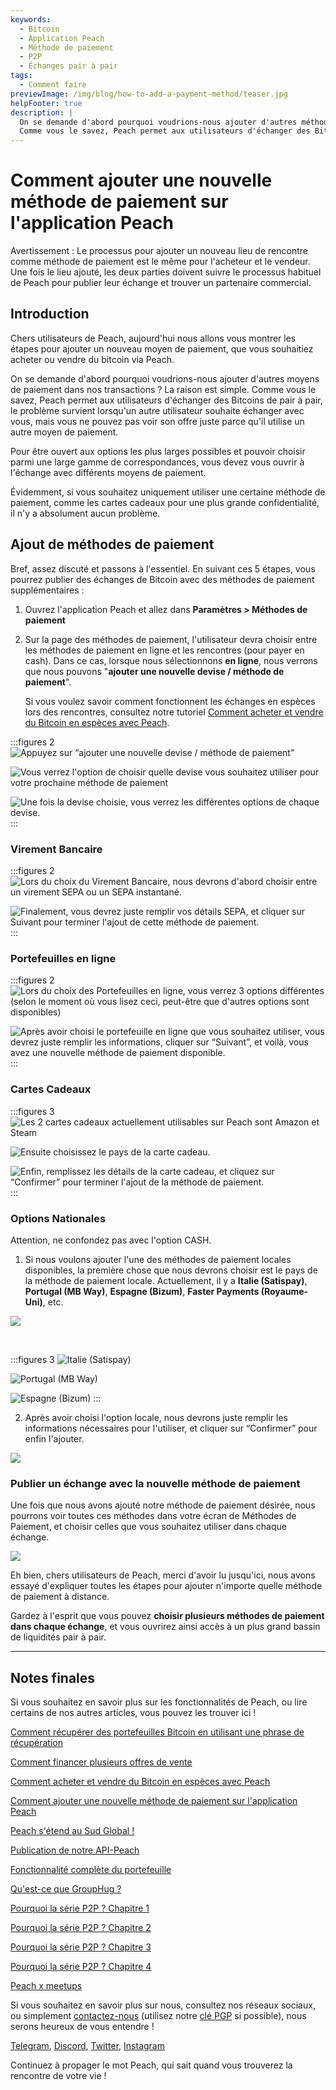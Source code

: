 ```yaml
---
keywords:
  - Bitcoin
  - Application Peach
  - Méthode de paiement
  - P2P
  - Échanges pair à pair
tags:
  - Comment faire
previewImage: /img/blog/how-to-add-a-payment-method/teaser.jpg
helpFooter: true
description: |
  On se demande d'abord pourquoi voudrions-nous ajouter d'autres méthodes de paiement dans nos transactions ? La raison est simple.
  Comme vous le savez, Peach permet aux utilisateurs d'échanger des Bitcoins de pair à pair, le problème survient lorsqu'un autre utilisateur souhaite échanger avec vous, mais vous ne pouvez pas voir son offre juste parce qu'il utilise une autre méthode de paiement. Pour être ouvert aux options les plus larges possibles et pouvoir choisir parmi une large gamme de correspondances, vous devez vous ouvrir à l'échange avec différentes méthodes de paiement.
---
```


# Comment ajouter une nouvelle méthode de paiement sur l'application Peach

Avertissement : Le processus pour ajouter un nouveau lieu de rencontre comme méthode de paiement est le même pour l'acheteur et le vendeur.
Une fois le lieu ajouté, les deux parties doivent suivre le processus habituel de Peach pour publier leur échange et trouver un partenaire commercial.

## Introduction

Chers utilisateurs de Peach, aujourd'hui nous allons vous montrer les étapes pour ajouter un nouveau moyen de paiement, que vous souhaitiez acheter ou vendre du bitcoin via Peach.

On se demande d'abord pourquoi voudrions-nous ajouter d'autres moyens de paiement dans nos transactions ? La raison est simple.
Comme vous le savez, Peach permet aux utilisateurs d'échanger des Bitcoins de pair à pair, le problème survient lorsqu'un autre utilisateur souhaite échanger avec vous, mais vous ne pouvez pas voir son offre juste parce qu'il utilise un autre moyen de paiement.

Pour être ouvert aux options les plus larges possibles et pouvoir choisir parmi une large gamme de correspondances, vous devez vous ouvrir à l'échange avec différents moyens de paiement.

Évidemment, si vous souhaitez uniquement utiliser une certaine méthode de paiement, comme les cartes cadeaux pour une plus grande confidentialité, il n'y a absolument aucun problème.

## Ajout de méthodes de paiement

Bref, assez discuté et passons à l'essentiel. En suivant ces 5 étapes, vous pourrez publier des échanges de Bitcoin avec des méthodes de paiement supplémentaires :

1. Ouvrez l'application Peach et allez dans **Paramètres > Méthodes de paiement**

2. Sur la page des méthodes de paiement, l'utilisateur devra choisir entre les méthodes de paiement en ligne et les rencontres (pour payer en cash).
   Dans ce cas, lorsque nous sélectionnons **en ligne**, nous verrons que nous pouvons "**ajouter une nouvelle devise / méthode de paiement**".

   Si vous voulez savoir comment fonctionnent les échanges en espèces lors des rencontres, consultez notre tutoriel [Comment acheter et vendre du Bitcoin en espèces avec Peach](/blog/how-to-buy-and-sell-bitcoin-with-cash-using-peach/).

:::figures 2
![Appuyez sur “ajouter une nouvelle devise / méthode de paiement”](/img/blog/how-to-add-a-payment-method/add-1.png)

![Vous verrez l'option de choisir quelle devise vous souhaitez utiliser pour votre prochaine méthode de paiement](/img/blog/how-to-add-a-payment-method/add-2.png)

![Une fois la devise choisie, vous verrez les différentes options de chaque devise.](/img/blog/how-to-add-a-payment-method/add-3.png)
:::

### Virement Bancaire

:::figures 2
![Lors du choix du Virement Bancaire, nous devrons d'abord choisir entre un virement SEPA ou un SEPA instantané.](/img/blog/how-to-add-a-payment-method/bank-transfer-1.png)

![Finalement, vous devrez juste remplir vos détails SEPA, et cliquer sur **Suivant** pour terminer l'ajout de cette méthode de paiement.](/img/blog/how-to-add-a-payment-method/bank-transfer-2.png)
:::

### Portefeuilles en ligne

:::figures 2
![Lors du choix des Portefeuilles en ligne, vous verrez 3 options différentes (selon le moment où vous lisez ceci, peut-être que d'autres options sont disponibles)](/img/blog/how-to-add-a-payment-method/online-wallets-1.png)

![Après avoir choisi le portefeuille en ligne que vous souhaitez utiliser, vous devrez juste remplir les informations, cliquer sur “Suivant”, et voilà, vous avez une nouvelle méthode de paiement disponible.](/img/blog/how-to-add-a-payment-method/online-wallets-2.png)
:::

### Cartes Cadeaux

:::figures 3
![Les 2 cartes cadeaux actuellement utilisables sur Peach sont Amazon et Steam](/img/blog/how-to-add-a-payment-method/gift-cards-1.png)

![Ensuite choisissez le pays de la carte cadeau.](/img/blog/how-to-add-a-payment-method/gift-cards-2.png)

![Enfin, remplissez les détails de la carte cadeau, et cliquez sur “Confirmer” pour terminer l'ajout de la méthode de paiement.](/img/blog/how-to-add-a-payment-method/gift-cards-3.png)
:::

### Options Nationales

Attention, ne confondez pas avec l'option CASH.

1. Si nous voulons ajouter l'une des méthodes de paiement locales disponibles, la première chose que nous devrons choisir est le pays de la méthode de paiement locale. Actuellement, il y a **Italie (Satispay)**, **Portugal (MB Way)**, **Espagne (Bizum)**, **Faster Payments (Royaume-Uni)**, etc.

![](/img/blog/how-to-add-a-payment-method/national-options-1.png)

<br>

:::figures 3
![**Italie (Satispay)**](/img/blog/how-to-add-a-payment-method/national-options-italy.png)

![**Portugal (MB Way)**](/img/blog/how-to-add-a-payment-method/national-options-portugal.png)

![**Espagne (Bizum)**](/img/blog/how-to-add-a-payment-method/national-options-spain.png)
:::

2. Après avoir choisi l'option locale, nous devrons juste remplir les informations nécessaires pour l'utiliser, et cliquer sur “Confirmer” pour enfin l'ajouter.

![](/img/blog/how-to-add-a-payment-method/national-options-details.png)

### Publier un échange avec la nouvelle méthode de paiement

Une fois que nous avons ajouté notre méthode de paiement désirée, nous pourrons voir toutes ces méthodes dans votre écran de Méthodes de Paiement, et choisir celles que vous souhaitez utiliser dans chaque échange.

![](/img/blog/how-to-add-a-payment-method/publish-1.png)

Eh bien, chers utilisateurs de Peach, merci d'avoir lu jusqu'ici, nous avons essayé d'expliquer toutes les étapes pour ajouter n'importe quelle méthode de paiement à distance.

Gardez à l'esprit que vous pouvez **choisir plusieurs méthodes de paiement dans chaque échange**, et vous ouvrirez ainsi accès à un plus grand bassin de liquidités pair à pair.

---

## Notes finales

Si vous souhaitez en savoir plus sur les fonctionnalités de Peach, ou lire certains de nos autres articles, vous pouvez les trouver ici !

[Comment récupérer des portefeuilles Bitcoin en utilisant une phrase de récupération](https://peachbitcoin.com/fr/blog/how-to-restore-peach-wallet/)

[Comment financer plusieurs offres de vente](https://peachbitcoin.com/fr/blog/funding-multiple-sell-offers/)

[Comment acheter et vendre du Bitcoin en espèces avec Peach](https://peachbitcoin.com/fr/blog/how-to-buy-and-sell-bitcoin-with-cash-using-peach/)

[Comment ajouter une nouvelle méthode de paiement sur l'application Peach](https://peachbitcoin.com/fr/blog/how-to-add-a-payment-method/)

[Peach s'étend au Sud Global !](https://peachbitcoin.com/fr/blog/peach-expands-to-the-global-south/)

[Publication de notre API-Peach](https://peachbitcoin.com/fr/blog/making-our-peach-api-public/)

[Fonctionnalité complète du portefeuille](https://peachbitcoin.com/fr/blog/full-wallet-functionality/)

[Qu'est-ce que GroupHug ?](https://peachbitcoin.com/fr/blog/group-hug/)

[Pourquoi la série P2P ? Chapitre 1](https://peachbitcoin.com/fr/blog/why-p2p-chapter-1/)

[Pourquoi la série P2P ? Chapitre 2](https://peachbitcoin.com/fr/blog/why-p2p-chapter-2/)

[Pourquoi la série P2P ? Chapitre 3](https://peachbitcoin.com/fr/blog/why-p2p-chapter-3-circular-economies/)

[Pourquoi la série P2P ? Chapitre 4](https://peachbitcoin.com/fr/blog/why-p2p-chapter-4-chains-of-trust/)

[Peach x meetups](https://peachbitcoin.com/fr/blog/peach-for-meetups/)

Si vous souhaitez en savoir plus sur nous, consultez nos réseaux sociaux, ou simplement [contactez-nous](mailto:hello@peachbitcoin.com) (utilisez notre [clé PGP](https://keys.openpgp.org/vks/v1/by-fingerprint/48339A19645E2E53488E0E5479E1B270FACD1BD2) si possible), nous serons heureux de vous entendre !

[Telegram](https://t.me/peachtopeach), [Discord](https://discord.gg/ypeHz3SW54), [Twitter](https://twitter.com/peachbitcoin), [Instagram](https://instagram.com/peachbitcoin)

Continuez à propager le mot Peach, qui sait quand vous trouverez la rencontre de votre vie !
